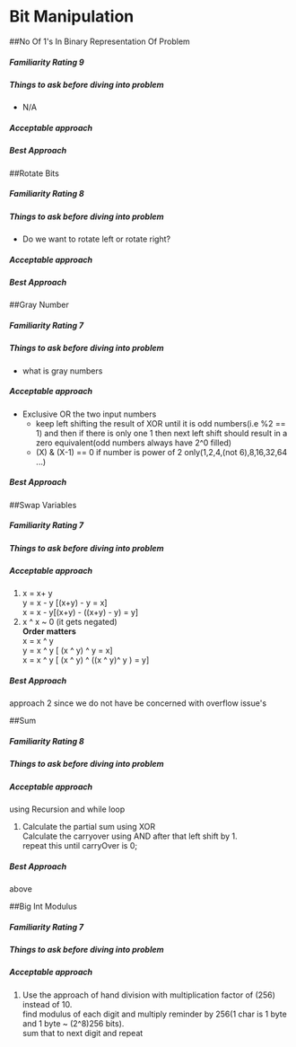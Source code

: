 # Bit Manipulation

##No Of 1's In Binary Representation Of Problem
##### Familiarity Rating 9
##### Things to ask before diving into problem
* N/A

##### Acceptable approach

##### Best Approach


##Rotate Bits
##### Familiarity Rating 8
##### Things to ask before diving into problem
* Do we want to rotate left or rotate right?

##### Acceptable approach

##### Best Approach

##Gray Number
##### Familiarity Rating 7
##### Things to ask before diving into problem
* what is gray numbers
##### Acceptable approach
* Exclusive OR the two input numbers
   * keep left shifting the result of XOR until it is odd numbers(i.e %2 == 1) and then if there is only one 1 then next
   left shift should result in a zero equivalent(odd numbers always have 2^0 filled)
   * (X) & (X-1) == 0 if number is power of 2 only(1,2,4,(not 6),8,16,32,64 ...)

##### Best Approach

##Swap Variables
##### Familiarity Rating 7
##### Things to ask before diving into problem

##### Acceptable approach
1) x = x+ y <br>
  y = x - y [(x+y) - y = x] <br>
  x = x - y[(x+y) - ((x+y) - y) = y] <br> 
2) x ^ x ~ 0 (it gets negated) <br>
<b>Order matters</b><br>
x = x ^ y<br>
y = x ^ y [ (x ^ y) ^ y = x]<br>
x = x ^ y [ (x ^ y) ^ ((x ^ y)^ y ) = y] <br>
##### Best Approach
approach 2 since we do not have be concerned with overflow issue's

##Sum
##### Familiarity Rating 8
##### Things to ask before diving into problem

##### Acceptable approach
<implemented> using  Recursion and while loop <br>
1) Calculate the partial sum using XOR <br>
 Calculate the carryover using AND after that left shift by 1.<br>
 repeat this until carryOver is 0;<br>
##### Best Approach
above 

##Big Int Modulus
##### Familiarity Rating 7
##### Things to ask before diving into problem

##### Acceptable approach
1) Use the approach of hand division with multiplication factor of (256) instead of 10.<br>
find modulus of each digit and multiply reminder by 256(1 char is 1 byte and 1 byte ~ (2^8)256 bits).<br>
sum that to next digit and repeat
